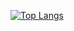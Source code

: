 [![Top Langs](https://github-readme-stats.vercel.app/api/top-langs/?username=rahamotaqy)](https://github.com/anuraghazra/github-readme-stats)
